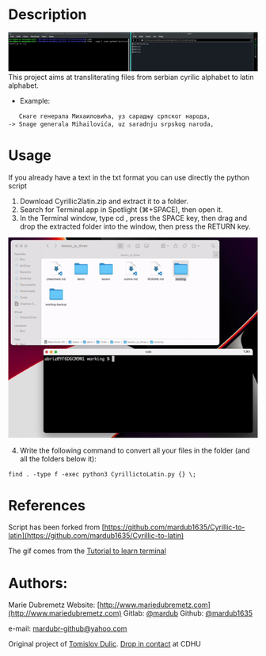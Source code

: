 # Description
![A GIF showing the the inputs and output of the script](./illustration.gif "Illustration")
This project aims at transliterating files from serbian cyrilic alphabet to latin alphabet.
- Example:
```
   Снаге генерала Михаиловића, уз сарадњу српског народа,
﻿-> Snage generala Mihailovića, uz saradnju srpskog naroda,
```

# Usage
If you already have a text in the txt format you can use directly the python script


1. Download Cyrillic2latin.zip and extract it to a folder.
2. Search for Terminal.app in Spotlight (⌘+SPACE), then open it.
3. In the Terminal window, type cd , press the SPACE key, then drag and drop the extracted folder into the window, then press the RETURN key.

![A GIF showing the cheat described in the paragraph above](./cd-cheat.gif "CD Drag and Drop Cheat")

4. Write the following command to convert all your files in the folder (and all the folders below it):
```
find . -type f -exec python3 CyrillictoLatin.py {} \;
```


# References

Script has been forked from [https://github.com/mardub1635/Cyrillic-to-latin](https://github.com/mardub1635/Cyrillic-to-latin)

The gif comes from the [Tutorial to learn terminal](https://github.com/brizandrew/nicar-2022-javascript-103/blob/5492890c1d7e52ea8f5c5b31fe98107dbe15a51d/lesson/1%20–%C2%A0The%20Command%20Line.md)

# Authors:
Marie Dubremetz
Website:
[http://www.mariedubremetz.com](http://www.mariedubremetz.com)
Gitlab:
[@mardub](https://gitlab.com/mardub)
Github:
[@mardub1635](https://github.com/mardub1635)

e-mail:
mardubr-github@yahoo.com

Original project of [Tomislov Dulic](https://www.katalog.uu.se/profile/?id=N96-5917). [Drop in contact](https://www.abm.uu.se/cdhu-eng/contact-eng/) at CDHU




